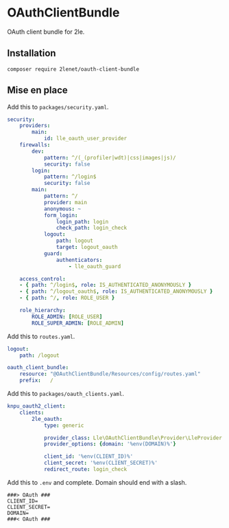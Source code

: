# OAuthClientBundle

OAuth client bundle for 2le.

## Installation

```composer require 2lenet/oauth-client-bundle```

## Mise en place

Add this to `packages/security.yaml`.

```yaml
security:
    providers:
        main:
            id: lle_oauth_user_provider
    firewalls:
        dev:
            pattern: ^/(_(profiler|wdt)|css|images|js)/
            security: false
        login:
            pattern: ^/login$
            security: false
        main:
            pattern: ^/
            provider: main
            anonymous: ~
            form_login:
                login_path: login
                check_path: login_check
            logout:
                path: logout
                target: logout_oauth
            guard:
                authenticators:
                    - lle_oauth_guard

    access_control:
    - { path: ^/login$, role: IS_AUTHENTICATED_ANONYMOUSLY }
    - { path: ^/logout_oauth$, role: IS_AUTHENTICATED_ANONYMOUSLY }
    - { path: ^/, role: ROLE_USER }

    role_hierarchy:
        ROLE_ADMIN: [ROLE_USER]
        ROLE_SUPER_ADMIN: [ROLE_ADMIN]
```

Add this to `routes.yaml`.

```yaml
logout:
    path: /logout

oauth_client_bundle:
    resource: "@OAuthClientBundle/Resources/config/routes.yaml"
    prefix:   /
```

Add this to `packages/oauth_clients.yaml`.

```yaml
knpu_oauth2_client:
    clients:
        2le_oauth:
            type: generic

            provider_class: Lle\OAuthClientBundle\Provider\LleProvider
            provider_options: {domain: '%env(DOMAIN)%'}

            client_id: '%env(CLIENT_ID)%'
            client_secret: '%env(CLIENT_SECRET)%'
            redirect_route: login_check
```

Add this to `.env` and complete. Domain should end with a slash.

```
###> OAuth ###
CLIENT_ID=
CLIENT_SECRET=
DOMAIN=
###< OAuth ###

```

